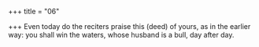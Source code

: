 +++
title = "06"

+++
Even today do the reciters praise this (deed) of yours, as in the earlier way: you shall win the waters, whose husband is a bull, day after day.  